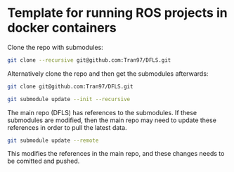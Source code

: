 # Template for running ROS projects in docker containers

Clone the repo with submodules:
```bash
git clone --recursive git@github.com:Tran97/DFLS.git
```

Alternatively clone the repo and then get the submodules afterwards:

```bash
git clone git@github.com:Tran97/DFLS.git
```

```bash
git submodule update --init --recursive
```


The main repo (DFLS) has references to the submodules. If these submodules are modified, then the main repo may need to update these references in order to pull the latest data.
```bash
git submodule update --remote
```

This modifies the references in the main repo, and these changes needs to be comitted and pushed.
